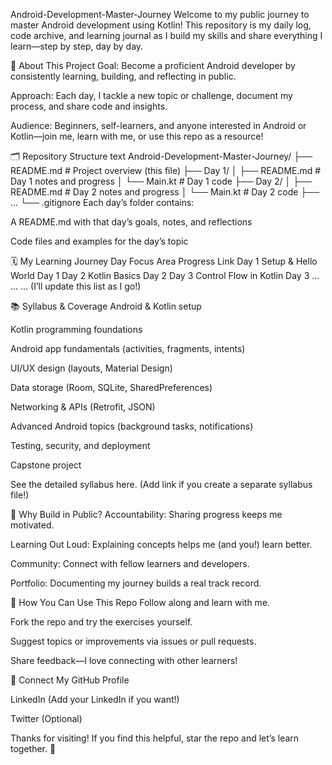 Android-Development-Master-Journey
Welcome to my public journey to master Android development using Kotlin!
This repository is my daily log, code archive, and learning journal as I build my skills and share everything I learn—step by step, day by day.

🚀 About This Project
Goal: Become a proficient Android developer by consistently learning, building, and reflecting in public.

Approach: Each day, I tackle a new topic or challenge, document my process, and share code and insights.

Audience: Beginners, self-learners, and anyone interested in Android or Kotlin—join me, learn with me, or use this repo as a resource!

🗂️ Repository Structure
text
Android-Development-Master-Journey/
├── README.md           # Project overview (this file)
├── Day 1/
│   ├── README.md       # Day 1 notes and progress
│   └── Main.kt         # Day 1 code
├── Day 2/
│   ├── README.md       # Day 2 notes and progress
│   └── Main.kt         # Day 2 code
├── ...
└── .gitignore
Each day’s folder contains:

A README.md with that day’s goals, notes, and reflections

Code files and examples for the day’s topic

🗓️ My Learning Journey
Day	Focus Area	Progress Link
Day 1	Setup & Hello World	Day 1
Day 2	Kotlin Basics	Day 2
Day 3	Control Flow in Kotlin	Day 3
...	...	...
(I’ll update this list as I go!)

📚 Syllabus & Coverage
Android & Kotlin setup

Kotlin programming foundations

Android app fundamentals (activities, fragments, intents)

UI/UX design (layouts, Material Design)

Data storage (Room, SQLite, SharedPreferences)

Networking & APIs (Retrofit, JSON)

Advanced Android topics (background tasks, notifications)

Testing, security, and deployment

Capstone project

See the detailed syllabus here. (Add link if you create a separate syllabus file!)

🌟 Why Build in Public?
Accountability: Sharing progress keeps me motivated.

Learning Out Loud: Explaining concepts helps me (and you!) learn better.

Community: Connect with fellow learners and developers.

Portfolio: Documenting my journey builds a real track record.

🤝 How You Can Use This Repo
Follow along and learn with me.

Fork the repo and try the exercises yourself.

Suggest topics or improvements via issues or pull requests.

Share feedback—I love connecting with other learners!

📣 Connect
My GitHub Profile

LinkedIn (Add your LinkedIn if you want!)

Twitter (Optional)

Thanks for visiting! If you find this helpful, star the repo and let’s learn together. 🚀
